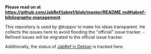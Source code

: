 **Please read on at https://github.com/JabRef/jabref/blob/master/README.md#jabref-bibliography-management**

This repository is used by @koppor to make his ideas transparent. He collects the issues here to avoid flooding the "official" issue tracker. - Refined issues will be migrated to the official issue tracker.

Additionally, the status of [JabRef in Debian](https://github.com/koppor/jabref/blob/main/jabref-in-debian.md) is tracked here.
